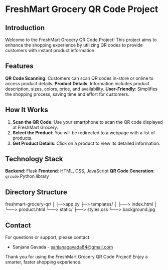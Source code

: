 

# FreshMart Grocery QR Code Project

## Introduction

Welcome to the FreshMart Grocery QR Code Project! This project aims to enhance the shopping experience by utilizing QR codes to provide customers with instant product information.

## Features

**QR Code Scanning**: Customers can scan QR codes in-store or online to access product details.
**Product Details**: Information includes product description, sizes, colors, price, and availability.
**User-Friendly**: Simplifies the shopping process, saving time and effort for customers.

## How It Works

1. **Scan the QR Code**: Use your smartphone to scan the QR code displayed at FreshMart Grocery.
2. **Select the Product**: You will be redirected to a webpage with a list of products.
3. **Get Product Details**: Click on a product to view its detailed information.

## Technology Stack

**Backend**: Flask
**Frontend**: HTML, CSS, JavaScript
**QR Code Generation**: `qrcode` Python library



## Directory Structure

freshmart-grocery-qr/
│
├─>app.py
├─> templates/
│   ├──> index.html
│   └──> product.html
└──> static/
    ├──> styles.css
    └──> background.jpg


## Contact

For questions or support, please contact:
- Sanjana Gavada - sanjanagavada84@gmail.com

Thank you for using the FreshMart Grocery QR Code Project! Enjoy a smarter, faster shopping experience.
